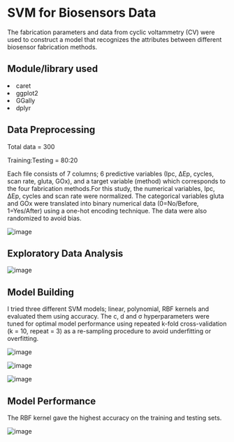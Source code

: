 <h1>SVM for Biosensors Data</h1>
The fabrication parameters and data from cyclic voltammetry (CV) were used to construct a model that recognizes the attributes between different biosensor fabrication methods. 

<h2>Module/library used</h2>
<li>caret</li>
<li>ggplot2</li>
<li>GGally</li>
<li>dplyr</li>

<h2>Data Preprocessing</h2>
Total data = 300

Training:Testing = 80:20

Each file consists of 7 columns; 6 predictive variables (Ipc, ΔEp, cycles, scan rate, gluta, GOx), and a target variable (method) which corresponds to the four fabrication methods.For this study, the numerical variables, Ipc, ΔEp, cycles and scan rate were normalized. The categorical variables gluta and GOx were translated into binary numerical data (0=No/Before, 1=Yes/After) using a one-hot encoding technique. The data were also randomized to avoid bias.

![image](https://user-images.githubusercontent.com/76251450/136640218-37c01ba4-b48c-4a1b-bd31-a72e7cd08836.png)

<h2>Exploratory Data Analysis</h2>

![image](https://user-images.githubusercontent.com/76251450/136640686-ae90f0ba-e73d-4ea0-bd9f-3657c58f56a4.png)

<h2>Model Building</h2>
I tried three different SVM models; linear, polynomial, RBF kernels and evaluated them using accuracy. The c, d and σ hyperparameters were tuned for optimal model performance using repeated k-fold cross-validation (k = 10, repeat = 3) as a re-sampling procedure to avoid underfitting or overfitting.

![image](https://user-images.githubusercontent.com/76251450/136659464-5c67eb6a-2b5c-487d-9765-30daf83dce0d.png)

![image](https://user-images.githubusercontent.com/76251450/136659473-f0759814-e2d7-4b5d-ac98-e8cd6463c0b1.png)

![image](https://user-images.githubusercontent.com/76251450/136659491-ce4edd5c-d370-47ca-b4b1-65a2539adb50.png)


<h2>Model Performance</h2>

The RBF kernel gave the highest accuracy on the training and testing sets.

![image](https://user-images.githubusercontent.com/76251450/136639785-8599f7ba-db93-48f1-8793-a60a3bfcb433.png)
